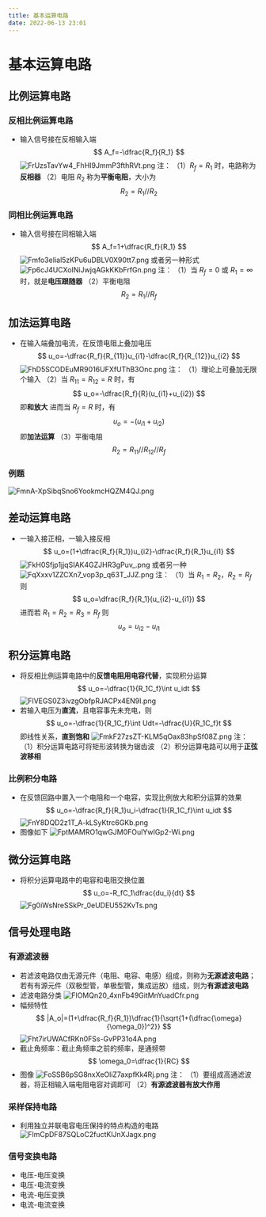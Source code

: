 ```yaml
---
title: 基本运算电路
date: 2022-06-13 23:01
---
```

# 基本运算电路
## 比例运算电路
### 反相比例运算电路
* 输入信号接在反相输入端
$$
A_f=-\dfrac{R_f}{R_1}
$$
![FrUzsTavYw4_FhHI9JmmP3fthRVt.png](http://image.tjzfile.xyz/images/2022/06/14/FrUzsTavYw4_FhHI9JmmP3fthRVt.png)
注：
（1）$R_f=R_1$ 时，电路称为**反相器**
（2）电阻 $R_2$ 称为**平衡电阻**，大小为
$$
R_2=R_1//R_2
$$
### 同相比例运算电路
* 输入信号接在同相输入端
$$
A_f=1+\dfrac{R_f}{R_1}
$$
![Fmfo3eIial5zKPu6uDBLV0X90tt7.png](http://image.tjzfile.xyz/images/2022/06/14/Fmfo3eIial5zKPu6uDBLV0X90tt7.png)
或者另一种形式
![Fp6cJ4UCXoINiJwjqAGkKKbFrfGn.png](http://image.tjzfile.xyz/images/2022/06/14/Fp6cJ4UCXoINiJwjqAGkKKbFrfGn.png)
注：
（1）当 $R_f=0$ 或 $R_1=\infty$ 时，就是**电压跟随器**
（2）平衡电阻
$$
R_2=R_1//R_f
$$
## 加法运算电路
* 在输入端叠加电流，在反馈电阻上叠加电压
$$
u_o=-\dfrac{R_f}{R_{11}}u_{i1}-\dfrac{R_f}{R_{12}}u_{i2}
$$
![FhD5SCODEuMR9016UFXfUThB3Onc.png](http://image.tjzfile.xyz/images/2022/06/14/FhD5SCODEuMR9016UFXfUThB3Onc.png)
注：
（1）理论上可叠加无限个输入
（2）当 $R_{11}=R_{12}=R$ 时，有
$$
u_o=-\dfrac{R_f}{R}(u_{i1}+u_{i2})
$$
即**和放大**
进而当 $R_f=R$ 时，有
$$
u_o=-(u_{i1}+u_{i2})
$$
即**加法运算**
（3）平衡电阻
$$
R_2=R_{11}//R_{12}//R_f
$$
### 例题
![FmnA-XpSibqSno6YookmcHQZM4QJ.png](http://image.tjzfile.xyz/images/2022/06/14/FmnA-XpSibqSno6YookmcHQZM4QJ.png)
## 差动运算电路
* 一输入接正相，一输入接反相
$$
u_o=(1+\dfrac{R_f}{R_1})u_{i2}-\dfrac{R_f}{R_1}u_{i1}
$$
![FkH0Sfjp1jjqSIAK4GZJHR3gPuv_.png](http://image.tjzfile.xyz/images/2022/06/14/FkH0Sfjp1jjqSIAK4GZJHR3gPuv_.png)
或者另一种
![FqXxxv1ZZCXn7_vop3p_q63T_JJZ.png](http://image.tjzfile.xyz/images/2022/06/14/FqXxxv1ZZCXn7_vop3p_q63T_JJZ.png)
注：
（1）当 $R_1=R_2$，$R_2=R_f$ 则
$$
u_o=\dfrac{R_f}{R_1}(u_{i2}-u_{i1})
$$
进而若 $R_1=R_2=R_3=R_f$ 则
$$
u_o=u_{i2}-u_{i1}
$$
## 积分运算电路
* 将反相比例运算电路中的**反馈电阻用电容代替**，实现积分运算
$$
u_o=-\dfrac{1}{R_1C_f}\int u_idt
$$
![FlVEGS0Z3ivzgObfpRJACPx4EN9I.png](http://image.tjzfile.xyz/images/2022/06/15/FlVEGS0Z3ivzgObfpRJACPx4EN9I.png)
* 若输入电压为**直流**，且电容事先未充电，则
$$
u_o=-\dfrac{1}{R_1C_f}\int Udt=-\dfrac{U}{R_1C_f}t
$$
即线性关系，**直到饱和**
![FmkF27zsZT-KLM5qOax83hpSf08Z.png](http://image.tjzfile.xyz/images/2022/06/15/FmkF27zsZT-KLM5qOax83hpSf08Z.png)
注：
（1）积分运算电路可将矩形波转换为锯齿波
（2）积分运算电路可以用于**正弦波移相**
### 比例积分电路
* 在反馈回路中置入一个电阻和一个电容，实现比例放大和积分运算的效果
$$
u_o=-\dfrac{R_f}{R_1}u_i-\dfrac{1}{R_1C_f}\int u_idt
$$
![FnY8DQD2z1T_A-kLSyKtrc6GKb.png](http://image.tjzfile.xyz/images/2022/06/15/FnY8DQD2z1T_A-kLSyKtrc6GKb.png)
* 图像如下
![FptMAMRO1qwGJM0FOulYwIGp2-Wi.png](http://image.tjzfile.xyz/images/2022/06/15/FptMAMRO1qwGJM0FOulYwIGp2-Wi.png)
## 微分运算电路
* 将积分运算电路中的电容和电阻交换位置
$$
u_o=-R_fC_1\dfrac{du_i}{dt}
$$
![Fg0iWsNreSSkPr_0eUDEU552KvTs.png](http://image.tjzfile.xyz/images/2022/06/15/Fg0iWsNreSSkPr_0eUDEU552KvTs.png)
## 信号处理电路
### 有源滤波器
* 若滤波电路仅由无源元件（电阻、电容、电感）组成，则称为**无源滤波电路**；若有有源元件（双极型管，单极型管，集成运放）组成，则为**有源滤波电路**
* 滤波电路分类
![FlOMQn20_4xnFb49GitMnYuadCfr.png](http://image.tjzfile.xyz/images/2022/06/15/FlOMQn20_4xnFb49GitMnYuadCfr.png)
* 幅频特性
$$
|A_o|=(1+\dfrac{R_f}{R_1})\dfrac{1}{\sqrt{1+(\dfrac{\omega}{\omega_0})^2}}
$$
![Fht7irUWACfRKn0FSs-GvPP31o4A.png](http://image.tjzfile.xyz/images/2022/06/15/Fht7irUWACfRKn0FSs-GvPP31o4A.png)
* 截止角频率：截止角频率之前的频率，是通频带
$$
\omega_0=\dfrac{1}{RC}
$$
* 图像
![FoSSB6pSG8nxXeOliZ7axpfKk4Rj.png](http://image.tjzfile.xyz/images/2022/06/15/FoSSB6pSG8nxXeOliZ7axpfKk4Rj.png)
注：
（1）要组成高通滤波器，将正相输入端电阻电容对调即可
（2）**有源滤波器有放大作用**
### 采样保持电路
* 利用独立并联电容电压保持的特点构造的电路
![FlmCpDF87SQLoC2fuctKlJnXJagx.png](http://image.tjzfile.xyz/images/2022/06/15/FlmCpDF87SQLoC2fuctKlJnXJagx.png)
### 信号变换电路
* 电压-电压变换
* 电压-电流变换
* 电流-电压变换
* 电流-电流变换